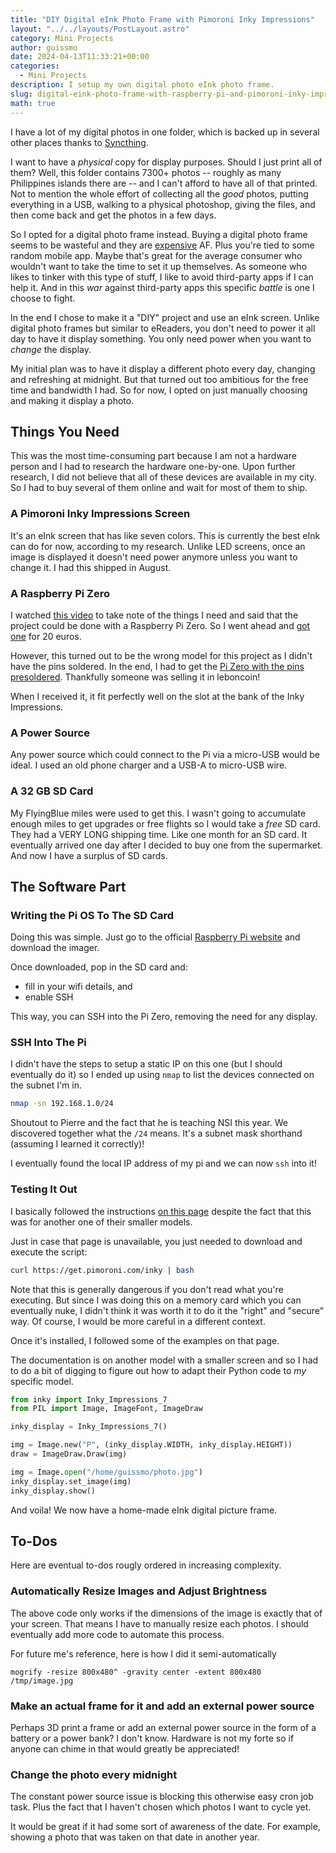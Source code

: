 ```yaml
---
title: "DIY Digital eInk Photo Frame with Pimoroni Inky Impressions"
layout: "../../layouts/PostLayout.astro"
category: Mini Projects
author: guissmo
date: 2024-04-13T11:33:21+00:00
categories:
  - Mini Projects
description: I setup my own digital photo eInk photo frame.
slug: digital-eink-photo-frame-with-raspberry-pi-and-pimoroni-inky-impressions
math: true
---
```


I have a lot of my digital photos in one folder, which is backed up in several other places thanks to [Syncthing](./syncthing/).

I want to have a *physical* copy for display purposes. Should I just print all of them? Well, this folder contains 7300+ photos -- roughly as many Philippines islands there are -- and I can't afford to have all of that printed. Not to mention the whole effort of collecting all the *good* photos, putting everything in a USB, walking to a physical photoshop, giving the files, and then come back and get the photos in a few days.

So I opted for a digital photo frame instead. Buying a digital photo frame seems to be wasteful and they are [expensive](https://auraframes.fr/digital-frames/color/pebble?country_set=FR) AF. Plus you're tied to some random mobile app. Maybe that's great for the average consumer who wouldn't want to take the time to set it up themselves. As someone who likes to tinker with this type of stuff, I like to avoid third-party apps if I can help it. And in this *war* against third-party apps this specific *battle* is one I choose to fight.

In the end I chose to make it a "DIY" project and use an eInk screen. Unlike digital photo frames but similar to eReaders, you don't need to power it all day to have it display something. You only need power when you want to *change* the display.

My initial plan was to have it display a different photo every day, changing and refreshing at midnight. But that turned out too ambitious for the free time and bandwidth I had. So for now, I opted on just manually choosing and making it display a photo.

## Things You Need

This was the most time-consuming part because I am not a hardware person and I had to research the hardware one-by-one. Upon further research, I did not believe that all of these devices are available in my city. So I had to buy several of them online and wait for most of them to ship.

### A Pimoroni Inky Impressions Screen

It's an eInk screen that has like seven colors. This is currently the best eInk can do for now, according to my research. Unlike LED screens, once an image is displayed it doesn't need power anymore unless you want to change it. I had this shipped in August.

### A Raspberry Pi Zero

I watched [this video](https://www.youtube.com/watch?v=daO46JaVHOs) to take note of the things I need and said that the project could be done with a Raspberry Pi Zero. So I went ahead and [got one](https://www.kubii.com/en/nano-computers/3455-raspberry-pi-zero-2-w-5056561800004.html) for 20 euros.

However, this turned out to be the wrong model for this project as I didn't have the pins soldered. In the end, I had to get the [Pi Zero with the pins presoldered](https://www.kubii.com/en/nano-computers/2076-raspberry-pi-zero-wh-3272496009394.html). Thankfully someone was selling it in leboncoin!

When I received it, it fit perfectly well on the slot at the bank of the Inky Impressions.

### A Power Source

Any power source which could connect to the Pi via a micro-USB would be ideal. I used an old phone charger and a USB-A to micro-USB wire.

### A 32 GB SD Card

My FlyingBlue miles were used to get this. I wasn't going to accumulate enough miles to get upgrades or free flights so I would take a *free* SD card. They had a VERY LONG shipping time. Like one month for an SD card. It eventually arrived one day after I decided to buy one from the supermarket. And now I have a surplus of SD cards.

## The Software Part

### Writing the Pi OS To The SD Card

Doing this was simple. Just go to the official [Raspberry Pi website](https://www.raspberrypi.com/software/) and download the imager.

Once downloaded, pop in the SD card and:

* fill in your wifi details, and
* enable SSH

This way, you can SSH into the Pi Zero, removing the need for any display.

### SSH Into The Pi

I didn't have the steps to setup a static IP on this one (but I should eventually do it) so I ended up using `nmap` to list the devices connected on the subnet I'm in.

```bash
nmap -sn 192.168.1.0/24
```

Shoutout to Pierre and the fact that he is teaching NSI this year. We discovered together what the `/24` means. It's a subnet mask shorthand (assuming I learned it correctly)!

I eventually found the local IP address of my pi and we can now `ssh` into it!

### Testing It Out

I basically followed the instructions [on this page](https://learn.pimoroni.com/article/getting-started-with-inky-what) despite the fact that this was for another one of their smaller models.

Just in case that page is unavailable, you just needed to download and execute the script:

```bash
curl https://get.pimoroni.com/inky | bash
```

Note that this is generally dangerous if you don't read what you're executing. But since I was doing this on a memory card which you can eventually nuke, I didn't think it was worth it to do it the "right" and "secure" way. Of course, I would be more careful in a different context.

Once it's installed, I followed some of the examples on that page.

The documentation is on another model with a smaller screen and so I had to do a bit of digging to figure out how to adapt their Python code to *my* specific model.

```python
from inky import Inky_Impressions_7
from PIL import Image, ImageFont, ImageDraw

inky_display = Inky_Impressions_7()

img = Image.new("P", (inky_display.WIDTH, inky_display.HEIGHT))
draw = ImageDraw.Draw(img)

img = Image.open("/home/guissmo/photo.jpg")
inky_display.set_image(img)
inky_display.show()
```

And voila! We now have a home-made eInk digital picture frame.

## To-Dos

Here are eventual to-dos rougly ordered in increasing complexity.

### Automatically Resize Images and Adjust Brightness

The above code only works if the dimensions of the image is exactly that of your screen. That means I have to manually resize each photos. I should eventually add more code to automate this process.

For future me's reference, here is how I did it semi-automatically

```
mogrify -resize 800x480^ -gravity center -extent 800x480 /tmp/image.jpg
```

### Make an actual frame for it and add an external power source

Perhaps 3D print a frame or add an external power source in the form of a battery or a power bank? I don't know. Hardware is not my forte so if anyone can chime in that would greatly be appreciated!

### Change the photo every midnight

The constant power source issue is blocking this otherwise easy cron job task. Plus the fact that I haven't chosen which photos I want to cycle yet.

It would be great if it had some sort of awareness of the date. For example, showing a photo that was taken on that date in another year.
